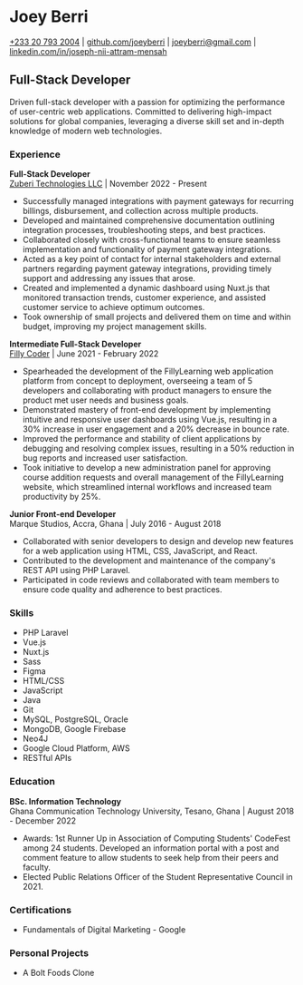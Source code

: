 # Joey Berri

[+233 20 793 2004](tel:+233207932004) | [github.com/joeyberri](https://github.com/joeyberri) | [joeyberri@gmail.com](mailto:joeyberri@gmail.com) | [linkedin.com/in/joseph-nii-attram-mensah](https://linkedin.com/in/joseph-nii-attram-mensah)

## Full-Stack Developer

Driven full-stack developer with a passion for optimizing the performance of user-centric web applications. Committed to delivering high-impact solutions for global companies, leveraging a diverse skill set and in-depth knowledge of modern web technologies.

### Experience

**Full-Stack Developer**\
[Zuberi Technologies LLC](https://www.zuberitech.com/) | November 2022 - Present

- Successfully managed integrations with payment gateways for recurring billings, disbursement, and collection across multiple products.
- Developed and maintained comprehensive documentation outlining integration processes, troubleshooting steps, and best practices.
- Collaborated closely with cross-functional teams to ensure seamless implementation and functionality of payment gateway integrations.
- Acted as a key point of contact for internal stakeholders and external partners regarding payment gateway integrations, providing timely support and addressing any issues that arose.
- Created and implemented a dynamic dashboard using Nuxt.js that monitored transaction trends, customer experience, and assisted customer service to achieve optimum outcomes.
- Took ownership of small projects and delivered them on time and within budget, improving my project management skills.

**Intermediate Full-Stack Developer**\
[Filly Coder](https://fillycoder.com/) | June 2021 - February 2022

- Spearheaded the development of the FillyLearning web application platform from concept to deployment, overseeing a team of 5 developers and collaborating with product managers to ensure the product met user needs and business goals.
- Demonstrated mastery of front-end development by implementing intuitive and responsive user dashboards using Vue.js, resulting in a 30% increase in user engagement and a 20% decrease in bounce rate.
- Improved the performance and stability of client applications by debugging and resolving complex issues, resulting in a 50% reduction in bug reports and increased user satisfaction.
- Took initiative to develop a new administration panel for approving course addition requests and overall management of the FillyLearning website, which streamlined internal workflows and increased team productivity by 25%.

**Junior Front-end Developer**\
Marque Studios, Accra, Ghana | July 2016 - August 2018

- Collaborated with senior developers to design and develop new features for a web application using HTML, CSS, JavaScript, and React.
- Contributed to the development and maintenance of the company's REST API using PHP Laravel.
- Participated in code reviews and collaborated with team members to ensure code quality and adherence to best practices.

### Skills

- PHP Laravel
- Vue.js
- Nuxt.js
- Sass
- Figma
- HTML/CSS
- JavaScript
- Java
- Git
- MySQL, PostgreSQL, Oracle
- MongoDB, Google Firebase
- Neo4J
- Google Cloud Platform, AWS
- RESTful APIs

### Education

**BSc. Information Technology**\
Ghana Communication Technology University, Tesano, Ghana | August 2018 - December 2022

- Awards: 1st Runner Up in Association of Computing Students' CodeFest among 24 students. Developed an information portal with a post and comment feature to allow students to seek help from their peers and faculty.
- Elected Public Relations Officer of the Student Representative Council in 2021.

### Certifications

- Fundamentals of Digital Marketing - Google

### Personal Projects

- A Bolt Foods Clone
